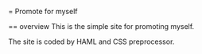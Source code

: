 = Promote for myself

== overview
This is the simple site for promoting myself.

The site is coded by HAML and CSS preprocessor.
